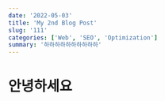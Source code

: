 ```yaml
---
date: '2022-05-03'
title: 'My 2nd Blog Post'
slug: '111'
categories: ['Web', 'SEO', 'Optimization']
summary: '하하하하하하하하하하'
---
```


# 안녕하세요
